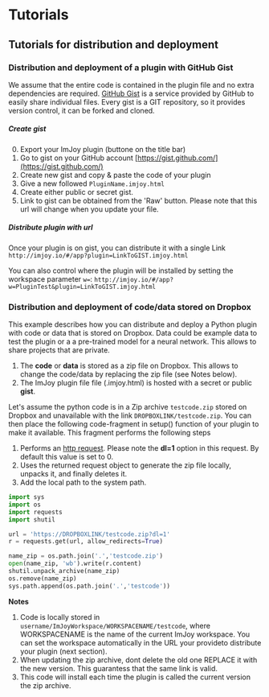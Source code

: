 # Tutorials


## Tutorials for distribution and deployment

### Distribution and deployment of a plugin with GitHub Gist

We assume that the entire code is contained in the plugin file and no extra
dependencies are required. [GitHub Gist](https://gist.github.com/) is a service provided by GitHub  to easily share individual files. Every gist is a GIT repository, so it provides version control, it can be forked and cloned.

##### Create gist

0. Export your ImJoy plugin (buttone on the title bar)
0. Go to gist on your GitHub account [https://gist.github.com/](https://gist.github.com/)
0. Create new gist and copy & paste the code of your plugin
0. Give a new followed `PluginName.imjoy.html`
0. Create either public or secret gist.
0. Link to gist can be obtained from the 'Raw' button. Please note that this url
will change when you update your file.

##### Distribute plugin with url
Once your plugin is on gist, you can distribute it with a single Link
`http://imjoy.io/#/app?plugin=LinkToGIST.imjoy.html`

You can also control where the plugin will be installed by setting the
workspace parameter `w=`:
`http://imjoy.io/#/app?w=PluginTest&plugin=LinkToGIST.imjoy.html`

### Distribution and deployment of code/data stored on Dropbox
This example describes how you can distribute and deploy a Python plugin
with code or data that is stored on Dropbox. Data could be example data to test
the plugin or a a pre-trained model for a neural network. This allows to share projects that are private.

1. The **code** or **data** is stored as a zip file on Dropbox. This allows to change
the code/data by replacing the zip file (see Notes below).
2. The ImJoy plugin file file (.imjoy.html) is hosted with a secret or public **gist**.

Let's assume the python code is in a Zip archive `testcode.zip` stored on Dropbox and
unavailable with the link `DROPBOXLINK/testcode.zip`. You can then place the following code-fragment in setup() function of your plugin to make it available. This fragment performs the following steps

1. Performs an [http request](http://docs.python-requests.org). Please note the **dl=1** option in this request. By default this value is set to 0.
2. Uses the returned request object to generate the zip file locally, unpacks it, and finally deletes it.
3. Add the local path to the system path.

```Python
import sys
import os
import requests
import shutil

url = 'https://DROPBOXLINK/testcode.zip?dl=1'
r = requests.get(url, allow_redirects=True)

name_zip = os.path.join('.','testcode.zip')
open(name_zip, 'wb').write(r.content)
shutil.unpack_archive(name_zip)
os.remove(name_zip)
sys.path.append(os.path.join('.','testcode'))
```

**Notes**
1. Code is locally stored in `username/ImJoyWorkspace/WORKSPACENAME/testcode`, where WORKSPACENAME is the name of the current ImJoy workspace. You can set the workspace automatically in the URL your provideto distribute your plugin (next section).
2. When updating the zip archive, dont delete the old one REPLACE it with the new version. This guarantess that the same link is valid.
3. This code will install each time the plugin is called the current version the zip archive.
